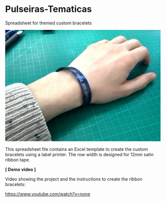 # Pulseiras-Tematicas
Spreadsheet for themed custom bracelets

<img src="img/PulserasTematicas.jpg" width="500">

This spreadsheet file contains an Excel template to create the custom bracelets using a label printer. The row width is designed for 12mm satin ribbon tape.

**[ Demo video ]**

Video showing the project and the instructions to create the ribbon bracelets:

https://www.youtube.com/watch?v=none
